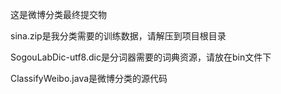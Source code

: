 这是微博分类最终提交物

sina.zip是我分类需要的训练数据，请解压到项目根目录

SogouLabDic-utf8.dic是分词器需要的词典资源，请放在bin文件下

ClassifyWeibo.java是微博分类的源代码
